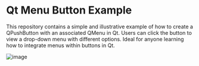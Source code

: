 # Qt Menu Button Example
This repository contains a simple and illustrative example of how to create a QPushButton with an associated QMenu in Qt. Users can click the button to view a drop-down menu with different options. Ideal for anyone learning how to integrate menus within buttons in Qt.

![image](https://github.com/gyongchae/MenuButton/assets/9527353/c1c1f762-c006-4a7b-9033-97fd93726774)
